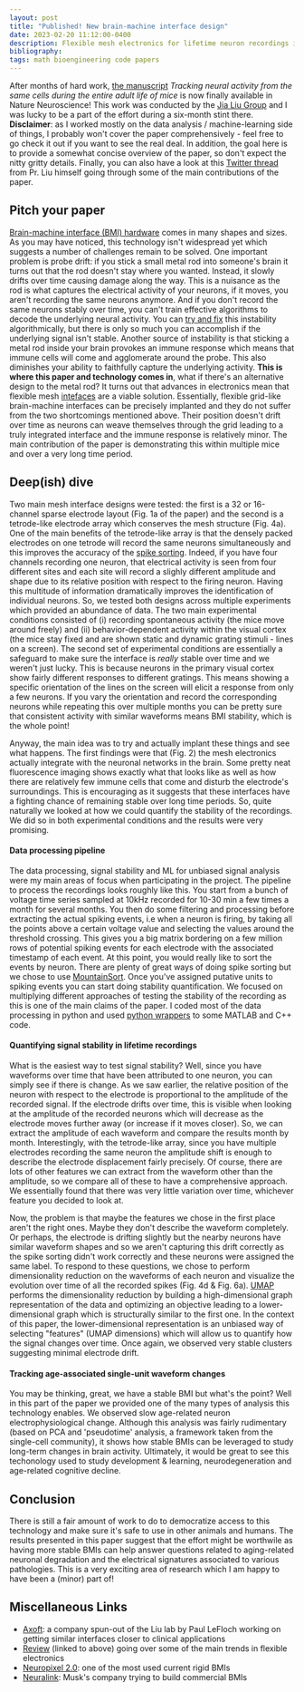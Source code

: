 ```yaml
---
layout: post
title: "Published! New brain-machine interface design"
date: 2023-02-20 11:12:00-0400
description: Flexible mesh electronics for lifetime neuron recordings in mice
bibliography:
tags: math bioengineering code papers
---
```


After months of hard work, [the manuscript](https://www.nature.com/articles/s41593-023-01267-x) *Tracking neural activity from the same cells during the entire adult life of mice* is now finally available in Nature Neuroscience! This work was conducted by the [Jia Liu Group](https://liulab.seas.harvard.edu/) and I was lucky to be a part of the effort during a six-month stint there. **Disclaimer**: as I worked mostly on the data analysis / machine-learning side of things, I probably won't cover the paper comprehensively - feel free to go check it out if you want to see the real deal. In addition, the goal here is to provide a somewhat concise overview of the paper, so don't expect the nitty gritty details. Finally, you can also have a look at this [Twitter thread](https://twitter.com/ganoopyliujia/status/1627712813610471425) from Pr. Liu himself going through some of the main contributions of the paper.

## Pitch your paper
[Brain-machine interface (BMI) hardware](https://sebastianpartarrieu.github.io/blog/2021/BMI-techonology-review/) comes in many shapes and sizes. As you may have noticed, this technology isn't widespread yet which suggests a number of challenges remain to be solved. One important problem is probe drift: if you stick a small metal rod into someone's brain it turns out that the rod doesn't stay where you wanted. Instead, it slowly drifts over time causing damage along the way. This is a nuisance as the rod is what captures the electrical activity of your neurons, if it moves, you aren't recording the same neurons anymore. And if you don't record the same neurons stably over time, you can't train effective algorithms to decode the underlying neural activity. You can [try and fix](https://www.nature.com/articles/s41551-020-0542-9) this instability algorithmically, but there is only so much you can accomplish if the underlying signal isn't stable. Another source of instability is that sticking a metal rod inside your brain provokes an immune response which means that immune cells will come and agglomerate around the probe. This also diminishes your ability to faithfully capture the underlying activity. **This is where this paper and technology comes in**, what if there's an alternative design to the metal rod? It turns out that advances in electronics mean that flexible mesh [intefaces](https://www.nature.com/articles/s41928-022-00913-9) are a viable solution. Essentially, flexible grid-like brain-machine interfaces can be precisely implanted and they do not suffer from the two shortcomings mentioned above. Their position doesn't drift over time as neurons can weave themselves through the grid leading to a truly integrated interface and the immune response is relatively minor. The main contribution of the paper is demonstrating this within multiple mice and over a very long time period.

## Deep(ish) dive
Two main mesh interface designs were tested: the first is a 32 or 16-channel sparse electrode layout (Fig. 1a of the paper) and the second is a tetrode-like electrode array which conserves the mesh structure (Fig. 4a). One of the main benefits of the tetrode-like array is that the densely packed electrodes on one tetrode will record the same neurons simultaneously and this improves the accuracy of the [spike sorting](http://www.scholarpedia.org/article/Spike_sorting#:~:text=Spike%20sorting%20is%20the%20grouping,activity%20of%20different%20putative%20neurons.). Indeed, if you have four channels recording one neuron, that electrical activity is seen from four different sites and each site will record a slighly different amplitude and shape due to its relative position with respect to the firing neuron. Having this multitude of information dramatically improves the identification of individual neurons. So, we tested both designs across multiple experiments which provided an abundance of data. The two main experimental conditions consisted of (i) recording spontaneous activity (the mice move around freely) and (ii) behavior-dependent activity within the visual cortex (the mice stay fixed and are shown static and dynamic grating stimuli - lines on a screen). The second set of experimental conditions are essentially a safeguard to make sure the interface is *really* stable over time and we weren't just lucky. This is because neurons in the primary visual cortex show fairly different responses to different gratings. This means showing a specific orientation of the lines on the screen will elicit a response from only a few neurons. If you vary the orientation and record the corresponding neurons while repeating this over multiple months you can be pretty sure that consistent activity with similar waveforms means BMI stability, which is the whole point!

Anyway, the main idea was to try and actually implant these things and see what happens. The first findings were that (Fig. 2) the mesh electronics actually integrate with the neuronal networks in the brain. Some pretty neat fluorescence imaging shows exactly what that looks like as well as how there are relatively few immune cells that come and disturb the electrode's surroundings. This is encouraging as it suggests that these interfaces have a fighting chance of remaining stable over long time periods. So, quite naturally we looked at how we could quantify the stability of the recordings. We did so in both experimental conditions and the results were very promising. 

#### Data processing pipeline
The data processing, signal stability and ML for unbiased signal analysis were my main areas of focus when participating in the project. The pipeline to process the recordings looks roughly like this. You start from a bunch of voltage time series sampled at 10kHz recorded for 10-30 min a few times a month for several months. You then do some filtering and processing before extracting the actual spiking events, i.e when a neuron is firing, by taking all the points above a certain voltage value and selecting the values around the threshold crossing. This gives you a big matrix bordering on a few million rows of potential spiking events for each electrode with the associated timestamp of each event. At this point, you would really like to sort the events by neuron. There are plenty of great ways of doing spike sorting but we chose to use [MountainSort](https://mountainsort.readthedocs.io/en/latest/). Once you've assigned putative units to spiking events you can start doing stability quantification. We focused on multiplying different approaches of testing the stability of the recording as this is one of the main claims of the paper. I coded most of the data processing in python and used [python wrappers](https://spikeinterface.readthedocs.io/en/latest/overview.html) to some MATLAB and C++ code. 

#### Quantifying signal stability in lifetime recordings
What is the easiest way to test signal stability? Well, since you have waveforms over time that have been attributed to one neuron, you can simply see if there is change. As we saw earlier, the relative position of the neuron with respect to the electrode is proportional to the amplitude of the recorded signal. If the electrode drifts over time, this is visible when looking at the amplitude of the recorded neurons which will decrease as the electrode moves further away (or increase if it moves closer). So, we can extract the amplitude of each waveform and compare the results month by month. Interestingly, with the tetrode-like array, since you have multiple electrodes recording the same neuron the amplitude shift is enough to describe the electrode displacement fairly precisely. Of course, there are lots of other features we can extract from the waveform other than the amplitude, so we compare all of these to have a comprehensive approach. We essentially found that there was very little variation over time, whichever feature you decided to look at. 

Now, the problem is that maybe the features we chose in the first place aren't the right ones. Maybe they don't describe the waveform completely. Or perhaps, the electrode is drifting slightly but the nearby neurons have similar waveform shapes and so we aren't capturing this drift correctly as the spike sorting didn't work correctly and these neurons were assigned the same label. To respond to these questions, we chose to perform dimensionality reduction on the waveforms of each neuron and visualize the evolution over time of all the recorded spikes (Fig. 4d & Fig. 6a). [UMAP](https://pair-code.github.io/understanding-umap/) performs the dimensionality reduction by building a high-dimensional graph representation of the data and optimizing an objective leading to a lower-dimensional graph which is structurally similar to the first one. In the context of this paper, the lower-dimensional representation is an unbiased way of selecting "features" (UMAP dimensions) which will allow us to quantify how the signal changes over time. Once again, we observed very stable clusters suggesting minimal electrode drift.

#### Tracking age-associated single-unit waveform changes
You may be thinking, great, we have a stable BMI but what's the point? Well in this part of the paper we provided one of the many types of analysis this technology enables. We observed slow age-related neuron electrophysiological change. Although this analysis was fairly rudimentary (based on PCA and 'pseudotime' analysis, a framework taken from the single-cell community), it shows how stable BMIs can be leveraged to study long-term changes in brain activity. Ultimately, it would be great to see this techonology used to study development & learning, neurodegeneration and age-related cognitive decline.

## Conclusion
There is still a fair amount of work to do to democratize access to this technology and make sure it's safe to use in other animals and humans. The results presented in this paper suggest that the effort might be worthwile as having more stable BMIs can help answer questions related to aging-related neuronal degradation and the electrical signatures associated to various pathologies. This is a very exciting area of research which I am happy to have been a (minor) part of!

## Miscellaneous Links
- [Axoft](https://axoft.us/): a company spun-out of the Liu lab by Paul LeFloch working on getting similar interfaces closer to clinical applications
- [Review](https://www.nature.com/articles/s41928-022-00913-9) (linked to above) going over some of the main trends in flexible electronics
- [Neuropixel 2.0](https://www.science.org/doi/10.1126/science.abf4588): one of the most used current rigid BMIs
- [Neuralink](https://neuralink.com/approach/): Musk's company trying to build commercial BMIs

